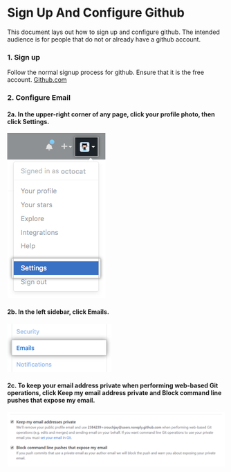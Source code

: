 # Sign Up And Configure Github

This document lays out how to sign up and configure github. The intended audience is for people that do not or already have a github account.

### 1. Sign up

Follow the normal signup process for github. Ensure that it is the free account.
[Github.com](https://github.com)

### 2. Configure Email

#### 2a. In the upper-right corner of any page, click your profile photo, then click Settings.

![Github User Settings](/images/userbar-account-settings.png)

#### 2b. In the left sidebar, click Emails.

![Github User Settings](/images/settings-sidebar-emails.png)

#### 2c. To keep your email address private when performing web-based Git operations, click **Keep my email address private** and **Block command line pushes that expose my email**.

![Github User Settings](/images/emails-address-settings.png)
